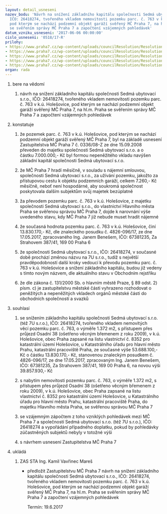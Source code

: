 ```yaml
---
layout: detail_usneseni
nazev_bodu: 'Návrh na snížení základního kapitálu společnosti Sedmá ubytovací s.r.o.,
  IČO: 26418274, tvořeného vkladem nemovitosti pozemku parc. č. 763 v k.ú. Holešovice,
  pod kterým se nachází podzemní objekt garáží svěřený MČ Praha 7, na hl.m. Praha
  se svěřením správy MČ Praha 7 a započtení vzájemných pohledávek'
datum_vzniku_usneseni: '2017-06-06 00:00:00'
cislo_usneseni: '0518/17-R'
prilohy:
- https://www.praha7.cz/wp-content/uploads/councilResolution/Resolutions/29068/export/01_7U763z~210286.docx
- https://www.praha7.cz/wp-content/uploads/councilResolution/Resolutions/29068/export/02_7U763z~210285.doc
- https://www.praha7.cz/wp-content/uploads/councilResolution/Resolutions/29068/export/03_7U763z~210284.pdf
- https://www.praha7.cz/wp-content/uploads/councilResolution/Resolutions/29068/export/04_7U763z~210283.PDF
- https://www.praha7.cz/wp-content/uploads/councilResolution/Resolutions/29068/export/export~295947.pdf
organ: rada
---
```

<ol class="urzList_view" id="urzList">
<li id="" class="urzClass1"><span name="1">bere na vědomí</span> 
<ol id="" class="urzOlClass">
<li id="" class="urzClass2" style="TEXT-ALIGN: left"><span><p>návrh na snížení základního kapitálu společnosti Sedmá ubytovací s.r.o., IČO: 26418274, tvořeného vkladem nemovitosti pozemku parc. č. 763 v k.ú. Holešovice, pod kterým se nachází podzemní objekt garáží svěřený MČ Praha 7, na hl.m. Praha se svěřením správy MČ Praha 7 a započtení vzájemných pohledávek</p></span></li>

</ol></li>

<li id="" class="urzClass1"><span name="6">konstatuje</span> 
<ol id="" class="urzOlClass">
<li id="" class="urzClass2" style="TEXT-ALIGN: left"><span><p>že pozemek parc. č. 763 v k.ú. Holešovice, pod kterým se nachází podzemní objekt garáží svěřený MČ Praha 7, byl na základě usnesení Zastupitelstva MČ Praha 7 č. 0336/08-Z ze dne 15.09.2008 převeden do majetku&nbsp;společnosti Sedmá ubytovací s.r.o. a o částku&nbsp;7.000.000,- Kč&nbsp;byl formou nepeněžitého vkladu navýšen základní kapitál společnosti Sedmá ubytovací s.r.o.</p></span></li>

<li id="" class="urzClass2" style="TEXT-ALIGN: left"><span><p>že MČ Praha 7 hradí měsíčně, v souladu s nájemní smlouvou, společnosti Sedmá ubytovací s.r.o., za užívání pozemku, jakožto za přístupovou cestu k objektu podzemních garáží, celkem 7.260,- Kč měsíčně, neboť není hospodárné, aby soukromá společnost poskytovala dalším subjektům svůj majetek bezúplatně<br></p></span></li>
<li id="" class="urzClass2" style="TEXT-ALIGN: left"><span><p>ža převodem pozemku parc. č. 763 v k.ú. Holešovice, z majetku společnosti Sedmá ubytovací s.r.o., do vlastnictví Hlavního města Praha se svěřenou správou MČ Praha 7, dojde k narovnání výše uvedeného stavu, kdy MČ Praha 7 již nebude muset hradit nájemné<br></p></span></li><li style="text-align: left;" id="" class="urzClass2"><span><p>že současná hodnota pozemku parc. č. 763 v k.ú. Holešovice, činí 13.830.170,- Kč, dle znaleckého posudku č. 4826-096/17, ze dne 17.05.2017, zpracovaného Ing. Janem Benešem, IČO: 67381235, Za Strahovem 387/41, 169 00 Praha 6<br></p></span></li><li style="text-align: left;" id="" class="urzClass2"><span><p>že společnosti Sedmá ubytovací s.r.o., IČO: 26418274, v současné době prochází změnou názvu na 7U s.r.o., tudíž s největší pravděpodobností další kroky vedoucí k převodu pozemku parc. č. 763 v k.ú. Holešovice a snížení základního kapitálu, budou již vedeny s tímto novým názvem, dle aktuálního stavu v Obchodním rejstříku<br></p></span></li>
<li id="" class="urzClass2" style="TEXT-ALIGN: left"><span><p>že dle zákona č. 131/2000 Sb. o hlavním městě Praze, § 89 odst. 2) písm. c) je zastupitelstvu městské části vyhrazeno rozhodovat o peněžitých a nepeněžitých vkladech orgánů městské části do obchodních společností a svazků</p></span></li></ol></li>
<li id="" class="urzClass1"><span name="26">souhlasí</span> 
<ol id="" class="urzOlClass">
<li id="" class="urzClass2" style="TEXT-ALIGN: left"><span><p>se snížením základního kapitálu společnosti Sedmá ubytovací s.r.o. (též 7U s.r.o.),&nbsp;IČO: 26418274, tvořeného vkladem nemovitých věcí&nbsp;pozemku parc. č. 763, o výměře 1.372 m2, s přístupem přes průjezd Osadní 38 (ošetřeno věcným břemenem z roku 2009), v k.ú. Holešovice, obec Praha zapsané na listu vlastnictví č. 8352 pro katastrální území Holešovice, u Katastrálního úřadu pro hlavní město Prahu, katastrální pracoviště Praha, ze současné výše 53.688.100,- Kč o částku 13.830.170,- Kč,&nbsp;stanovenou znaleckým posudkem č. 4826-096/17, ze dne 17.05.2017, zpracovaným Ing. Janem Benešem, IČO: 67381235, Za Strahovem 387/41, 169 00 Praha 6, na novou výši 39.857.930,- Kč<br></p></span></li>
<li id="" class="urzClass2" style="TEXT-ALIGN: left"><span><p>s nabytím nemovitosti pozemku parc. č.&nbsp;763, o výměře 1.372 m2, s přístupem přes průjezd Osadní 38 (ošetřeno věcným břemenem z roku 2009), v k.ú. Holešovice, obec Praha zapsané na listu vlastnictví č. 8352 pro katastrální území Holešovice, u Katastrálního úřadu pro hlavní město Prahu, katastrální pracoviště Praha,&nbsp;do majetku Hlavního města&nbsp;Praha, se svěřenou správou MČ Praha 7<br></p></span></li>
<li id="" class="urzClass2" style="TEXT-ALIGN: left"><span><p>se vzájemným zápočtem z toho vzniklých pohledávek mezi MČ Praha 7 a společností&nbsp;Sedmá ubytovací s.r.o. (též 7U s.r.o.), IČO: 26418274 a vypořádání případného doplatku, pokud by pohledávky zúčastněných subjektů nebyly v totožné výši</p></span></li><li style="text-align: left;" id="" class="urzClass2"><span><p>s návrhem usnesení Zastupitelstva MČ Praha 7</p></span></li>
</ol></li><li class="urzClass1" id="urzUkoly"><span name="1">ukládá</span><ol class="urzOlClass"><li class="urzClass2"><span><p>ZAS STA Ing. Kamil Vavřinec Mareš</p></span><ul class="urzUlClass"><li class="urzClass3"><span><p>předložit Zastupitelstvu MČ Praha 7 návrh na snížení základního kapitálu společnosti Sedmá ubytovací s.r.o., IČO: 26418274, tvořeného vkladem nemovitosti pozemku parc. č. 763 v k.ú. Holešovice, pod kterým se nachází podzemní objekt garáží svěřený MČ Praha 7, na hl.m. Praha se svěřením správy MČ Praha 7 a započtení vzájemných pohledávek</p></span><span class="urzUkolTermin">  Termín:&nbsp;19.6.2017</span></li></ul></li></ol></li>
</ol>